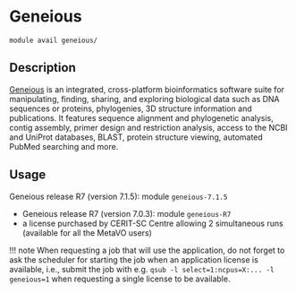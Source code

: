 # Geneious

    module avail geneious/

## Description

[Geneious](https://www.geneious.com/) is an integrated, cross-platform bioinformatics software suite for manipulating, finding, sharing, and exploring biological data such as DNA sequences or proteins, phylogenies, 3D structure information and publications. It features sequence alignment and phylogenetic analysis, contig assembly, primer design and restriction analysis, access to the NCBI and UniProt databases, BLAST, protein structure viewing, automated PubMed searching and more.

## Usage

Geneious release R7 (version 7.1.5): module `geneious-7.1.5`

- Geneious release R7 (version 7.0.3): module `geneious-R7`
- a license purchased by CERIT-SC Centre allowing 2 simultaneous runs (available for all the MetaVO users)

!!! note
    When requesting a job that will use the application, do not forget to ask the scheduler for starting the job when an application license is available, i.e., submit the job with e.g. `qsub -l select=1:ncpus=X:... -l geneious=1` when requesting a single license to be available.

